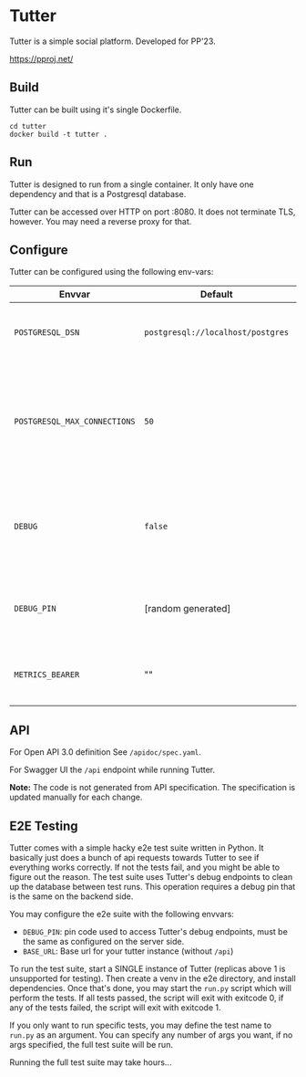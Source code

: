 # Tutter

Tutter is a simple social platform. Developed for PP'23.

https://pproj.net/

## Build

Tutter can be built using it's single Dockerfile.

```shell
cd tutter
docker build -t tutter .
```

## Run

Tutter is designed to run from a single container. It only have one dependency and that is a Postgresql database.

Tutter can be accessed over HTTP on port :8080. It does not terminate TLS, however. You may need a reverse proxy for
that.

## Configure

Tutter can be configured using the following env-vars:

| Envvar                       | Default                           | Description                                                                                                                  |
|------------------------------|-----------------------------------|------------------------------------------------------------------------------------------------------------------------------|
| `POSTGRESQL_DSN`             | `postgresql://localhost/postgres` | The DSN of the single Postgresql database used by Tutter                                                                     |
| `POSTGRESQL_MAX_CONNECTIONS` | `50`                              | Max connection limit to the Postgresql database (psql allow only 100 by default, going above this will result in 500 errors) |
| `DEBUG`                      | `false`                           | Enable Debug logging and some debug features (registers undocumented `/debug` endpoints)                                     |
| `DEBUG_PIN`                  | [random generated]                | Debug pin used to protect debug endpoints when DEBUG is true                                                                 |
| `METRICS_BEARER`             | ""                                | Bearer token used by Prometheus when querying for metrics                                                                    |

## API

For Open API 3.0 definition See `/apidoc/spec.yaml`.

For Swagger UI the `/api` endpoint while running Tutter.

**Note:** The code is not generated from API specification. The specification is updated manually for each change.

## E2E Testing

Tutter comes with a simple hacky e2e test suite written in Python.
It basically just does a bunch of api requests towards Tutter to see if everything works correctly. If not the tests
fail, and you might be able to figure out the reason.
The test suite uses Tutter's debug endpoints to clean up the database between test runs.
This operation requires a debug pin that is the same on the backend side.

You may configure the e2e suite with the following envvars:

- `DEBUG_PIN`: pin code used to access Tutter's debug endpoints, must be the same as configured on the server side.
- `BASE_URL`: Base url for your tutter instance (without `/api`)

To run the test suite, start a SINGLE instance of Tutter (replicas above 1 is unsupported for testing).
Then create a venv in the e2e directory, and install dependencies. Once that's done, you may start the `run.py` script
which will perform the tests.
If all tests passed, the script will exit with exitcode 0, if any of the tests failed, the script will exit with
exitcode 1.

If you only want to run specific tests, you may define the test name to `run.py` as an argument.
You can specify any number of args you want, if no args specified, the full test suite will be run.

Running the full test suite may take hours...